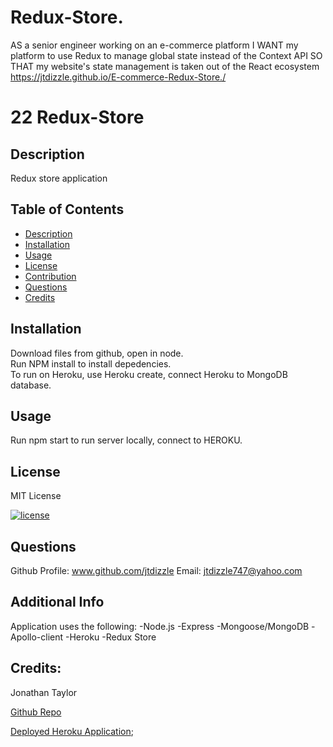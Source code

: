 # Redux-Store.
AS a senior engineer working on an e-commerce platform I WANT my platform to use Redux to manage global state instead of the Context API SO THAT my website's state management is taken out of the React ecosystem  
https://jtdizzle.github.io/E-commerce-Redux-Store./

# 22 Redux-Store


## Description

  Redux store application
  
 
  
  ## Table of Contents 
  
  
  - [Description](#description)
  - [Installation](#installation)
  - [Usage](#usage)
  - [License](#license)
  - [Contribution](#contribution)
  - [Questions](#questions)
  - [Credits](#credits)
  
  
  ## Installation
  Download files from github, open in node.  
   Run NPM install to install depedencies.  
   To run on Heroku, use Heroku create, connect Heroku to MongoDB database.
  
  ## Usage
  Run npm start to run server locally, connect to HEROKU. 


  ## License
  MIT License

   [![license](https://img.shields.io/badge/license-MITLicense-blue)](https://shields.io)


  

  ## Questions
  Github Profile: www.github.com/jtdizzle
  Email: jtdizzle747@yahoo.com

 
  ## Additional Info
  Application uses the following:
  -Node.js
  -Express
  -Mongoose/MongoDB
  -Apollo-client
  -Heroku
  -Redux Store
  

  ## Credits:

  Jonathan Taylor

  [Github Repo](https://github.com/jtdizzle/Redux-store "Github Repo")
  
  
  [Deployed Heroku Application](------- "Heroku app");